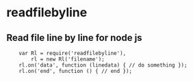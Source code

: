 readfilebyline
==============

## Read file line by line for node js
```
    var Rl = require('readfilebyline'),
        rl = new Rl('filename');
    rl.on('data', function (linedata) { // do something });
    rl.on('end', function () { // end });
```
